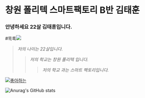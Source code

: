 # 창원 폴리텍 스마트팩토리 B반 김태훈

### 안녕하세요 22살 김태훈입니다.


#목록<img src="https://img.shields.io/badge/006272?style=flat-square&logo=hi&logoColor=black"/>
>_저의 나이는 22살입니다._
> > _저의 학교는 창원 폴리텍 입니다._
> > > _저의 학교 과는 스마트 팩토리입니다._


[![좋아하는 ](https://cdn.icon-icons.com/icons2/564/PNG/512/Music_icon-icons.com_54163.png)](https://www.youtube.com/watch?v=acVLMP3sa9s)

![Anurag's GitHub stats](https://github-readme-stats.vercel.app/api?username=Taehoon20)




